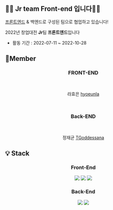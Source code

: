 ## 👱‍♂️ Jr team Front-end 입니다👱‍♀️

[프론트엔드](https://github.com/Jr-sw-team/lhy_jjg_gym_frontend) & 백엔드로 구성된 팀으로 협업하고 있습니다!

2022년 창업대전 **Jr**팀 **프론트엔드**입니다

- 활동 기간 : 2022-07-11 ~ 2022-10-28

## 🙌Member

### <div align="center">FRONT-END</div>

&nbsp;<div align="center">라효은 [hyoeunla](https://github.com/hyoeunla)</div>

&nbsp;

### <div align="center">Back-END</div>

&nbsp;<div align="center">정재균 [TGoddessana](https://github.com/TGoddessana)</div>

## 💡 Stack

### <div align="center">Front-End</div>

<div align="center">
<img src="https://img.shields.io/badge/HTML-E34F26?style=flat-square&logo=HTML5&logoColor=white"/> <img src="https://img.shields.io/badge/CSS-1572B6?style=flat-square&logo=CSS3&logoColor=white"/> <img src="https://img.shields.io/badge/JavaScript-F7DF1E?style=flat-square&logo=JavaScript&logoColor=white"/></div>
 
### <div align="center">Back-End</div>
<div align="center"><img src="https://img.shields.io/badge/Django-092E20?style=flat-square&logo=Django&logoColor=white"/> <img src="https://img.shields.io/badge/SQLite-003B57?style=flat-square&logo=SQLite&logoColor=white"/>
</div>
